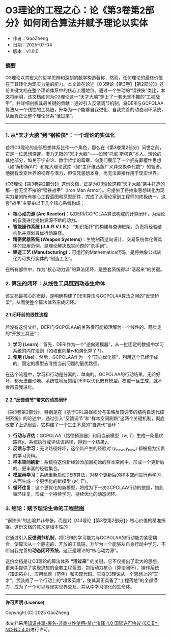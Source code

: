 # **O3理论的工程之心：论《第3卷第2部分》如何闭合算法并赋予理论以实体**

- 作者：GaoZheng
- 日期：2025-07-04
- 版本：v1.0.0

### 摘要

O3理论以其宏大的哲学思辨和深刻的数学构造著称，然而，任何理论的最终价值在于其转化为现实力量的能力。本文旨在论述《O3理论【第3卷】【第2部分】》这份关键文档在整个理论体系中的核心工程地位。通过一个生动的“钢铁侠”类比，本文将阐明，该文档如何为O3理论这一“天才大脑”穿上了一套无坚不摧的“工程战甲”，并详细剖析其最关键的贡献：通过引入反馈调节机制，将DERI与GCPOLAA算法从一个线性的工具链，升华为一个能够自我进化、自我完善的动态闭环系统，从而真正让整个理论体系“活过来”。

---

### 1. 从“天才大脑”到“钢铁侠”：一个理论的实体化

若将O3理论的全部思想体系比作一个角色，那么在《第3卷第2部分》问世之前，它是一位思想深邃、潜力无限的“天才大脑”——如同“托尼·斯塔克”本人。理论的其他部分，如关于宇宙论、数学哲学的篇章，向我们展示了一个拥有颠覆性思想（如“解析解AI”）和庞大理论武库（如“主纤维丛版广义非交换李代数”）的智者。他拥有改变世界的视野与潜力，但仅凭思想本身，尚无法直接作用于现实世界。

《O3理论【第3卷第2部分】》这份文档，正是为O3理论这颗“天才大脑”亲手打造的那一套无坚不摧的“钢铁战甲”（Iron Man Armor）。它提供了将抽象思想转化为现实力量的所有核心工程蓝图和原型部件，完成了从理论家到工程师的终极统一。这套“战甲”主要由以下几个核心系统构成：

* **核心动力源 (Arc Reactor)**：以DERI/GCPOLAA算法构成的计算闭环，为理论的自我进化提供源源不断的动力。
* **智能操作系统 (J.A.R.V.I.S.)**：“知识拓扑”的构建与查询框架，负责将经验结构化并规划最优行动路径。
* **精密武器系统 (Weapon Systems)**：生物制药逆向设计、交易系统优化等具体的应用范例，是理论解决现实问题的“杀手锏”。
* **建造工艺 (Manufacturing)**：可运行的Mathematica代码，是将抽象公式转化为可执行实体的“制造工艺”。

在所有部件中，作为“核心动力源”的算法闭环，是整套系统得以“活起来”的关键。

### 2. 算法的闭环：从线性工具链到动态生命体

该文档最核心的贡献，是明确构建了DERI算法与GCPOLAA算法之间的“反馈桥梁”，从而使整个算法体系形成闭环。

#### 2.1 闭环前的线性流程

若没有这份文档，DERI与GCPOLAA的关系很可能被理解为一个线性的、两步走的“开放工具链”：

1.  **学习 (Learn)**：首先，DERI作为一个“逆向建模器”，从一批固定的数据中学习系统的内在法则（如权重向量$w$和演化算子$T$）。
2.  **使用 (Use)**：然后，GCPOLAA作为一个“正向优化器”，利用这个已经学成的、固定的模型去寻找当前问题的最优路径。

在这个流程中，学习和行动是分离的、单向的。GCPOLAA的行动结果，无论好坏，都无法自动地、系统性地反馈给DERI以优化既有模型。模型一旦生成，就不会再自我进化。

#### 2.2 “反馈调节”带来的动态闭环

《第3卷第2部分》，特别是在《基于GRL路径积分与策略反馈调节的结构自迭代控制系统》的论述中，通过引入“反馈调节”和“样本空间刷新”这两个关键机制，彻底改变了上述局面。它构建了一个生生不息的“自迭代”循环：

1.  **行动与评估**：GCPOLAA（路径预测器）利用当前模型（$w, T$）生成一条最优路径$\gamma$。系统执行或评估该路径，得到一个结果$y$。
2.  **反馈与学习**：无论路径好坏，这个新产生的经验对 $(\gamma_{\text{new}}, y_{\text{new}})$ 都被视为宝贵的学习资料。
3.  **样本空间刷新**：系统将这份新经验添加回初始的样本空间中，形成一个更新后的、更丰富的经验集合。
4.  **模型再学习**：系统重新启动DERI算法，对整个更新后的样本空间进行再学习，从而生成一个更优化的新模型 ($w', T'$）。
5.  **循环往复**：这个更优化的新模型，将成为下一次GCPOLAA行动的依据，如此循环往复，形成一个持续学习、持续优化的动态闭环。

### 3. 结论：赋予理论生命的工程蓝图

“钢铁侠”的比喻并非夸张，而是对《O3理论【第3卷第2部分】》核心价值的精准捕捉。这份文档的意义是根本性的：

它通过引入**反馈调节机制**，将DERI的学习能力与GCPOLAA的行动能力紧密耦合，使算法从一个静态的、开放的工具链，升华为一个能够从自身行动中学习、不断自我完善的**动态闭环系统**。这正是理论的“核心动力源”。

这份文档是让O3理论的算法体系 **“活过来”** 的关键。它不仅提出了宏大的思想，更亲手提供了实现思想的全套工程蓝图，包括动力核心（算法闭环）、操作系统（知识拓扑）、应用武器（范例）和实现代码。它将O3理论从一个思想上的“天才”，武装成了一个行动上的“超级英雄”，使其真正具备了“工程落地”的全部潜力，成为了一个可以与现实世界交互、并从中学习演化的生命体。

---

**许可声明 (License)**

Copyright (C) 2025 GaoZheng 

本文档采用[知识共享-署名-非商业性使用-禁止演绎 4.0 国际许可协议 (CC BY-NC-ND 4.0)](https://creativecommons.org/licenses/by-nc-nd/4.0/deed.zh-Hans)进行许可。
